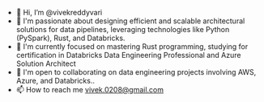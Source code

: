 - 👋 Hi, I’m @vivekreddyvari
- 👀 I'm passionate about designing efficient and scalable architectural solutions for data pipelines, leveraging technologies like Python (PySpark), Rust, and Databricks.
- 🌱 I'm currently focused on mastering Rust programming, studying for certification in Databricks Data Engineering Professional and Azure Solution Architect
- 💞️ I'm open to collaborating on data engineering projects involving AWS, Azure, and Databricks..
- 📫 How to reach me vivek.0208@gmail.com

<!---
vivekreddyvari is a ✨ Solution Architect and Cloud Data Engineer ✨ repository because its `README.md` (this file) appears on your GitHub profile.
You can click the Preview link to take a look at your changes.
--->
